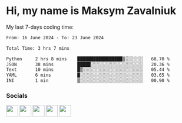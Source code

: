Hi, my name is Maksym Zavalniuk
========================================================================================================================================

My last 7-days coding time:
<!--START_SECTION:waka-->

```txt
From: 16 June 2024 - To: 23 June 2024

Total Time: 3 hrs 7 mins

Python     2 hrs 8 mins    █████████████████▒░░░░░░░   68.70 %
JSON       38 mins         █████░░░░░░░░░░░░░░░░░░░░   20.36 %
Text       10 mins         █▒░░░░░░░░░░░░░░░░░░░░░░░   05.44 %
YAML       6 mins          █░░░░░░░░░░░░░░░░░░░░░░░░   03.65 %
INI        1 min           ▒░░░░░░░░░░░░░░░░░░░░░░░░   00.90 %
```

<!--END_SECTION:waka-->


### Socials

<p align="left"> <a href="https://www.dev.to/mezgoodle" target="_blank" rel="noreferrer"><img src="https://raw.githubusercontent.com/danielcranney/readme-generator/main/public/icons/socials/devdotto.svg" width="32" height="32" /></a> <a href="https://discord.com/users/mezgoodle" target="_blank" rel="noreferrer"><img src="https://raw.githubusercontent.com/danielcranney/readme-generator/main/public/icons/socials/discord.svg" width="32" height="32" /></a> <a href="https://www.github.com/mezgoodle" target="_blank" rel="noreferrer"><img src="https://raw.githubusercontent.com/danielcranney/readme-generator/main/public/icons/socials/github.svg" width="32" height="32" /></a> <a href="http://www.instagram.com/sylvenis" target="_blank" rel="noreferrer"><img src="https://raw.githubusercontent.com/danielcranney/readme-generator/main/public/icons/socials/instagram.svg" width="32" height="32" /></a> <a href="https://www.linkedin.com/in/maksym-zavalniuk-ba4a72193" target="_blank" rel="noreferrer"><img src="https://raw.githubusercontent.com/danielcranney/readme-generator/main/public/icons/socials/linkedin.svg" width="32" height="32" /></a></p>
